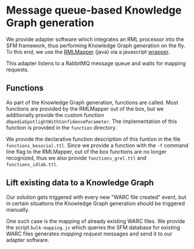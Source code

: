 # Message queue-based Knowledge Graph generation

We provide adapter software which integrates an RML processor into the SFM framework,
thus performing Knowledge Graph generation on the fly.
To this end, we use the [RMLMapper](https://github.com/RMLio/rmlmapper-java) (java) via a javascript [wrapper](https://github.com/RMLio/rmlmapper-java-wrapper-js/tree/feature/functions).

This adapter listens to a RabbitMQ message queue and waits for mapping requests.

## Functions

As part of the Knowledge Graph generation, functions are called.
Most functions are provided by the RMLMapper out of the box, but we additionally provide
the custom function `dbpediaSpotlightWithConfidenceParameter`.
The implementation of this function is provided in the `function` directory.

We provide the declarative function description of this funtion in the file `functions_besocial.ttl`.
Since we provide a function with the `-f` command line flag to the RMLMapper, out of the box functions are no longer recognized,
thus we also provide `functions_grel.ttl` and `functions_idlab.ttl`.

## Lift existing data to a Knowledge Graph

Our solution gets triggered with every new "WARC file created" event,
but in certain situations the Knowledge Graph generation should be triggered manually.

One such case is the mapping of already existing WARC files.
We provide the script `bulk-mapping.js` which queries the SFM database for existing WARC files
generates *mapping request* messages and send it to our adapter software.
